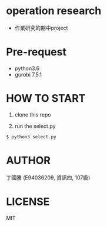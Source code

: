 # operation research
- 作業研究的期中project

# Pre-request

- python3.6
- gurobi 7.5.1

# HOW TO START

1. clone this repo

2. run the select.py

```sh
$ python3 select.py
```

# AUTHOR
丁國騰 (E94036209, 資訊四, 107級)

# LICENSE
MIT


